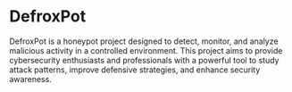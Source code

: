 # DefroxPot
DefroxPot is a honeypot project designed to detect, monitor, and analyze malicious activity in a controlled environment. This project aims to provide cybersecurity enthusiasts and professionals with a powerful tool to study attack patterns, improve defensive strategies, and enhance security awareness.
